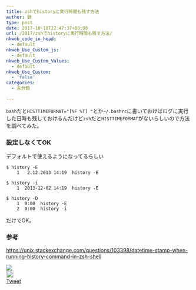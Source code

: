 ```yaml
---
title: zshでhistoryに実行時間も残す方法
author: 鉄
type: post
date: 2017-10-18T22:47:37+00:00
url: /2017/zshでhistoryに実行時間も残す方法/
nkweb_code_in_head:
  - default
nkweb_Use_Custom_js:
  - default
nkweb_Use_Custom_Values:
  - default
nkweb_Use_Custom:
  - 'false'
categories:
  - 未分類

---
```

`bash`だと`HISTTIMEFORMAT="[%F %T] "`とか`~/.bashrc`に書いておけばログに実行した日時も残しておけるんだけど`zsh`だと`HISTTIMEFORMAT`がないらしいので方法を調べてみた。

### 設定しなくてOK

デフォルトで使えるようになってるらしい

<pre><code class="sh">$ history -E
    1   2.12.2013 14:19  history -E

$ history -i
    1  2013-12-02 14:19  history -E

$ history -D
    1  0:00  history -E
    2  0:00  history -i
</code></pre>

だけでOK。

### 参考

<https://unix.stackexchange.com/questions/103398/datetime-stamp-when-running-history-command-in-zsh-shell>

<div class='wp_social_bookmarking_light'>
  <div class="wsbl_evernote">
    <a href="#" onclick="Evernote.doClip({ title:'zshでhistoryに実行時間も残す方法', url:'http://programming.ironsand.net/2017/zsh%e3%81%a7history%e3%81%ab%e5%ae%9f%e8%a1%8c%e6%99%82%e9%96%93%e3%82%82%e6%ae%8b%e3%81%99%e6%96%b9%e6%b3%95/' });return false;"><img src="http://static.evernote.com/article-clipper.png" /></a>
  </div>
  
  <div class="wsbl_hatena_button">
    <a href="//b.hatena.ne.jp/entry/http://programming.ironsand.net/2017/zsh%e3%81%a7history%e3%81%ab%e5%ae%9f%e8%a1%8c%e6%99%82%e9%96%93%e3%82%82%e6%ae%8b%e3%81%99%e6%96%b9%e6%b3%95/" class="hatena-bookmark-button" data-hatena-bookmark-title="zshでhistoryに実行時間も残す方法" data-hatena-bookmark-layout="standard" title="このエントリーをはてなブックマークに追加"> <img src="//b.hatena.ne.jp/images/entry-button/button-only@2x.png" alt="このエントリーをはてなブックマークに追加" width="20" height="20" style="border: none;" /></a>
  </div>
  
  <div class="wsbl_twitter">
    <a href="https://twitter.com/share" class="twitter-share-button" data-url="http://programming.ironsand.net/2017/zsh%e3%81%a7history%e3%81%ab%e5%ae%9f%e8%a1%8c%e6%99%82%e9%96%93%e3%82%82%e6%ae%8b%e3%81%99%e6%96%b9%e6%b3%95/" data-text="zshでhistoryに実行時間も残す方法" data-via="ironsand" data-lang="ja">Tweet</a>
  </div>
  
  <div class="wsbl_facebook_like">
    <div id="fb-root">
    </div><fb:like href="http://programming.ironsand.net/2017/zsh%e3%81%a7history%e3%81%ab%e5%ae%9f%e8%a1%8c%e6%99%82%e9%96%93%e3%82%82%e6%ae%8b%e3%81%99%e6%96%b9%e6%b3%95/" layout="button_count" action="like" width="100" share="false" show_faces="false" ></fb:like>
  </div>
</div>

<br class='wp_social_bookmarking_light_clear' />
